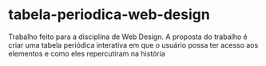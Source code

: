 # tabela-periodica-web-design
Trabalho feito para a disciplina de Web Design. A proposta do trabalho é criar uma tabela periódica interativa em que o usuário possa ter acesso aos elementos e como eles repercutiram na história
